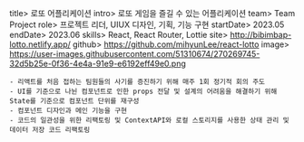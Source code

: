title> 로또 어플리케이션
intro> 로또 게임을 즐길 수 있는 어플리케이션
team> Team Project
role> 프로젝트 리더, UIUX 디자인, 기획, 기능 구현
startDate> 2023.05
endDate> 2023.06
skills> React, React Router, Lottie
site> http://bibimbap-lotto.netlify.app/
github> https://github.com/mihyunLee/react-lotto
image> https://user-images.githubusercontent.com/51310674/270269745-32d5b25e-0f36-4e4a-91e9-e6192eff49e0.png

```
- 리액트를 처음 접하는 팀원들의 사기를 증진하기 위해 매주 1회 정기적 회의 주도
- UI를 기준으로 나뉜 컴포넌트로 인한 props 전달 및 설계의 어려움을 해결하기 위해 State를 기준으로 컴포넌트 단위를 재구성
- 컴포넌트 디자인과 메인 기능을 구현
- 코드의 일관성을 위한 리팩토링 및 ContextAPI와 로컬 스토리지를 사용한 상태 관리 및 데이터 저장 코드 리팩토링
```
